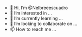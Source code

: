 - 👋 Hi, I’m @Nelbreeescuadro
- 👀 I’m interested in ...
- 🌱 I’m currently learning ...
- 💞️ I’m looking to collaborate on ...
- 📫 How to reach me ...

<!---
Nelbreeescuadro/Nelbreeescuadro is a ✨ special ✨ repository because its `README.md` (this file) appears on your GitHub profile.
You can click the Preview link to take a look at your changes.
--->
